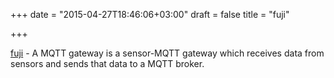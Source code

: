 +++
date = "2015-04-27T18:46:06+03:00"
draft = false
title = "fuji"

+++

<p><a href="https://github.com/shiguredo/fuji">fuji</a>&nbsp;-&nbsp;A MQTT gateway is a sensor-MQTT gateway which receives data from sensors and sends that data to a MQTT broker.</p>

